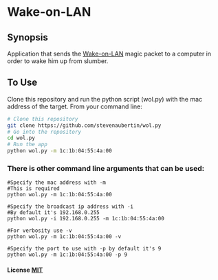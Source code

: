 # Wake-on-LAN

## Synopsis

Application that sends the [Wake-on-LAN](https://en.wikipedia.org/wiki/Wake-on-LAN) magic packet to a computer in order to wake him up from slumber.

## To Use

Clone this repository and run the python script (wol.py) with the mac address of the target.
From your command line:

```bash
# Clone this repository
git clone https://github.com/stevenaubertin/wol.py
# Go into the repository
cd wol.py
# Run the app
python wol.py -m 1c:1b:04:55:4a:00
```

### There is other command line arguments that can be used:
```
#Specify the mac address with -m
#This is required
python wol.py -m 1c:1b:04:55:4a:00
```
```
#Specify the broadcast ip address with -i
#By default it's 192.168.0.255
python wol.py -i 192.168.0.255 -m 1c:1b:04:55:4a:00
```
```
#For verbosity use -v
python wol.py -m 1c:1b:04:55:4a:00 -v 
```
```
#Specify the port to use with -p by default it's 9
python wol.py -m 1c:1b:04:55:4a:00 -p 9
```

#### License [MIT](LICENSE)
